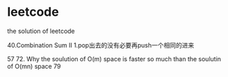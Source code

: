 # leetcode
the solution of leetcode

40.Combination Sum II
1.pop出去的没有必要再push一个相同的进来

57
72. Why the soulution of O(m) space is faster so much than the soulutin of O(mn) space
79